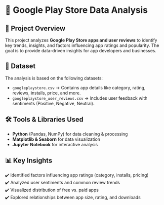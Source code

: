 # 📱 Google Play Store Data Analysis

## 📌 Project Overview  
This project analyzes **Google Play Store apps and user reviews** to identify key trends, insights, and factors influencing app ratings and popularity. The goal is to provide data-driven insights for app developers and businesses.

## 📂 Dataset  
The analysis is based on the following datasets:  
- `googleplaystore.csv` → Contains app details like category, rating, reviews, installs, price, and more.  
- `googleplaystore_user_reviews.csv` → Includes user feedback with sentiments (Positive, Negative, Neutral).  

## 🛠️ Tools & Libraries Used  
- **Python** (Pandas, NumPy) for data cleaning & processing  
- **Matplotlib & Seaborn** for data visualization   
- **Jupyter Notebook** for interactive analysis  

## 📊 Key Insights  
✔️ Identified factors influencing app ratings (category, installs, pricing)  
✔️ Analyzed user sentiments and common review trends  
✔️ Visualized distribution of free vs. paid apps  
✔️ Explored relationships between app size, rating, and downloads  
